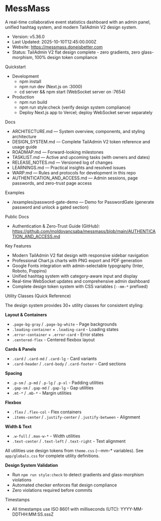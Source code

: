 # MessMass

A real-time collaborative event statistics dashboard with an admin panel, unified hashtag system, and modern TailAdmin V2 design system.

- Version: v5.36.0
- Last Updated: 2025-10-10T12:45:00.000Z
- Website: https://messmass.doneisbetter.com
- Status: TailAdmin V2 flat design complete - zero gradients, zero glass-morphism, 100% design token compliance

Quickstart

- Development
  - npm install
  - npm run dev (Next.js on :3000)
  - cd server && npm start (WebSocket server on :7654)
- Production
  - npm run build
  - npm run style:check (verify design system compliance)
  - Deploy Next.js app to Vercel; deploy WebSocket server separately

Docs

- ARCHITECTURE.md — System overview, components, and styling architecture
- DESIGN_SYSTEM.md — Complete TailAdmin V2 token reference and usage guide
- ROADMAP.md — Forward-looking milestones
- TASKLIST.md — Active and upcoming tasks (with owners and dates)
- RELEASE_NOTES.md — Versioned log of changes
- LEARNINGS.md — Practical insights and resolved issues
- WARP.md — Rules and protocols for development in this repo
- AUTHENTICATION_AND_ACCESS.md — Admin sessions, page passwords, and zero-trust page access

Examples
- /examples/password-gate-demo — Demo for PasswordGate (generate password and unlock a gated section)

Public Docs
- Authentication & Zero-Trust Guide (GitHub): https://github.com/moldovancsaba/messmass/blob/main/AUTHENTICATION_AND_ACCESS.md

Key Features

- Modern TailAdmin V2 flat design with responsive sidebar navigation
- Professional Chart.js charts with PNG export and PDF generation
- Google Fonts integration with admin-selectable typography (Inter, Roboto, Poppins)
- Unified hashtag system with category-aware input and display
- Real-time WebSocket updates and comprehensive admin dashboard
- Complete design token system with CSS variables (`--mm-*` prefixed)

Utility Classes (Quick Reference)

The design system provides 30+ utility classes for consistent styling:

**Layout & Containers**
- `.page-bg-gray` / `.page-bg-white` - Page backgrounds
- `.loading-container` + `.loading-card` - Loading states
- `.error-container` + `.error-card` - Error states
- `.centered-flex` - Centered flexbox layout

**Cards & Panels**
- `.card` / `.card-md` / `.card-lg` - Card variants
- `.card-header` / `.card-body` / `.card-footer` - Card sections

**Spacing**
- `.p-sm` / `.p-md` / `.p-lg` / `.p-xl` - Padding utilities
- `.gap-sm` / `.gap-md` / `.gap-lg` - Gap utilities
- `.mt-*` / `.mb-*` - Margin utilities

**Flexbox**
- `.flex` / `.flex-col` - Flex containers
- `.items-center` / `.justify-center` / `.justify-between` - Alignment

**Width & Text**
- `.w-full` / `.max-w-*` - Width utilities
- `.text-center` / `.text-left` / `.text-right` - Text alignment

All utilities use design tokens from `theme.css` (--mm-* variables).
See `app/globals.css` for complete utility definitions.

**Design System Validation**
- Run `npm run style:check` to detect gradients and glass-morphism violations
- Automated checker enforces flat design compliance
- Zero violations required before commits

Timestamps

- All timestamps use ISO 8601 with milliseconds (UTC): YYYY-MM-DDTHH:MM:SS.sssZ
